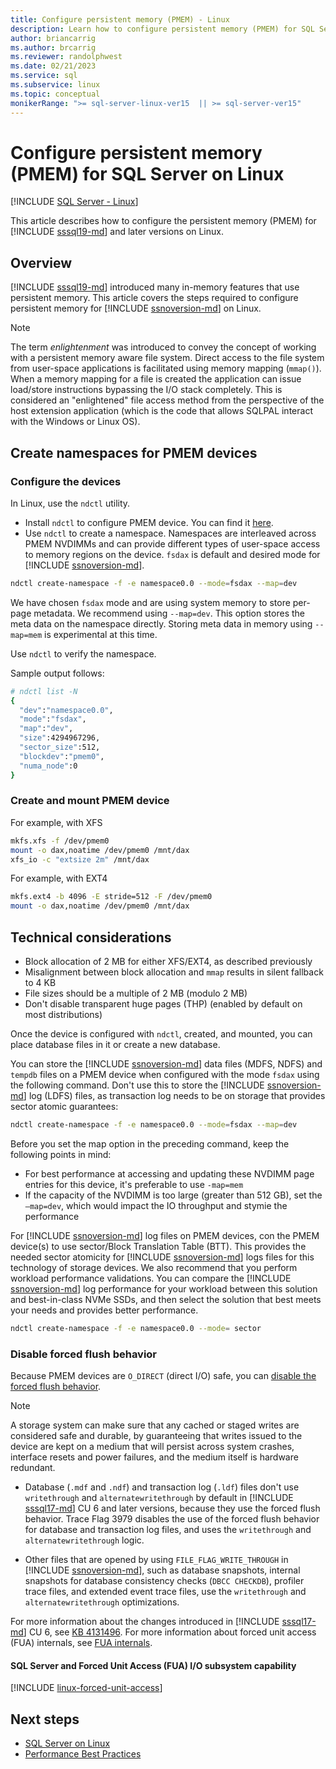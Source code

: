 ```yaml
---
title: Configure persistent memory (PMEM) - Linux
description: Learn how to configure persistent memory (PMEM) for SQL Server on Linux, and how to create namespaces for PMEM devices
author: briancarrig
ms.author: brcarrig
ms.reviewer: randolphwest
ms.date: 02/21/2023
ms.service: sql
ms.subservice: linux
ms.topic: conceptual
monikerRange: ">= sql-server-linux-ver15  || >= sql-server-ver15"
---
```


# Configure persistent memory (PMEM) for SQL Server on Linux

[!INCLUDE [SQL Server - Linux](../includes/applies-to-version/sql-linux.md)]

This article describes how to configure the persistent memory (PMEM) for [!INCLUDE [sssql19-md](../includes/sssql19-md.md)] and later versions on Linux.

## Overview

[!INCLUDE [sssql19-md](../includes/sssql19-md.md)] introduced many in-memory features that use persistent memory. This article covers the steps required to configure persistent memory for [!INCLUDE [ssnoversion-md](../includes/ssnoversion-md.md)] on Linux.

> [!NOTE]  
> The term _enlightenment_ was introduced to convey the concept of working with a persistent memory aware file system. Direct access to the file system from user-space applications is facilitated using memory mapping (`mmap()`). When a memory mapping for a file is created the application can issue load/store instructions bypassing the I/O stack completely. This is considered an "enlightened" file access method from the perspective of the host extension application (which is the code that allows SQLPAL interact with the Windows or Linux OS).

## Create namespaces for PMEM devices

### Configure the devices

In Linux, use the `ndctl` utility.

- Install `ndctl` to configure PMEM device. You can find it [here](https://docs.pmem.io/persistent-memory/getting-started-guide/installing-ndctl).
- Use `ndctl` to create a namespace. Namespaces are interleaved across PMEM NVDIMMs and can provide different types of user-space access to memory regions on the device. `fsdax` is default and desired mode for [!INCLUDE [ssnoversion-md](../includes/ssnoversion-md.md)].

```bash
ndctl create-namespace -f -e namespace0.0 --mode=fsdax --map=dev
```

We have chosen `fsdax` mode and are using system memory to store per-page metadata. We recommend using `--map=dev`. This option stores the meta data on the namespace directly. Storing meta data in memory using `--map=mem` is experimental at this time.

Use `ndctl` to verify the namespace.

Sample output follows:

```bash
# ndctl list -N
{
  "dev":"namespace0.0",
  "mode":"fsdax",
  "map":"dev",
  "size":4294967296,
  "sector_size":512,
  "blockdev":"pmem0",
  "numa_node":0
}
```

### Create and mount PMEM device

For example, with XFS

```bash
mkfs.xfs -f /dev/pmem0
mount -o dax,noatime /dev/pmem0 /mnt/dax
xfs_io -c "extsize 2m" /mnt/dax
```

For example, with EXT4

```bash
mkfs.ext4 -b 4096 -E stride=512 -F /dev/pmem0
mount -o dax,noatime /dev/pmem0 /mnt/dax
```

## Technical considerations

- Block allocation of 2 MB for either XFS/EXT4, as described previously
- Misalignment between block allocation and `mmap` results in silent fallback to 4 KB
- File sizes should be a multiple of 2 MB (modulo 2 MB)
- Don't disable transparent huge pages (THP) (enabled by default on most distributions)

Once the device is configured with `ndctl`, created, and mounted, you can place database files in it or create a new database.

You can store the [!INCLUDE [ssnoversion-md](../includes/ssnoversion-md.md)] data files (MDFS, NDFS) and `tempdb` files on a PMEM device when configured with the mode `fsdax` using the following command. Don't use this to store the [!INCLUDE [ssnoversion-md](../includes/ssnoversion-md.md)] log (LDFS) files, as transaction log needs to be on storage that provides sector atomic guarantees:

```bash
ndctl create-namespace -f -e namespace0.0 --mode=fsdax --map=dev
```

Before you set the map option in the preceding command, keep the following points in mind:

- For best performance at accessing and updating these NVDIMM page entries for this device, it's preferable to use `-map=mem`
- If the capacity of the NVDIMM is too large (greater than 512 GB), set the `–map=dev`, which would impact the IO throughput and stymie the performance

For [!INCLUDE [ssnoversion-md](../includes/ssnoversion-md.md)] log files on PMEM devices, con the PMEM device(s) to use sector/Block Translation Table (BTT). This provides the needed sector atomicity for [!INCLUDE [ssnoversion-md](../includes/ssnoversion-md.md)] logs files for this technology of storage devices. We also recommend that you perform workload performance validations. You can compare the [!INCLUDE [ssnoversion-md](../includes/ssnoversion-md.md)] log performance for your workload between this solution and best-in-class NVMe SSDs, and then select the solution that best meets your needs and provides better performance.

```bash
ndctl create-namespace -f -e namespace0.0 --mode= sector
```

### Disable forced flush behavior

Because PMEM devices are `O_DIRECT` (direct I/O) safe, you can [disable the forced flush behavior](#sql-server-and-forced-unit-access-fua-io-subsystem-capability).

> [!NOTE]  
> A storage system can make sure that any cached or staged writes are considered safe and durable, by guaranteeing that writes issued to the device are kept on a medium that will persist across system crashes, interface resets and power failures, and the medium itself is hardware redundant.

- Database (`.mdf` and `.ndf`) and transaction log (`.ldf`) files don't use `writethrough` and `alternatewritethrough` by default in [!INCLUDE [sssql17-md](../includes/sssql17-md.md)] CU 6 and later versions, because they use the forced flush behavior. Trace Flag 3979 disables the use of the forced flush behavior for database and transaction log files, and uses the `writethrough` and `alternatewritethrough` logic.

- Other files that are opened by using `FILE_FLAG_WRITE_THROUGH` in [!INCLUDE [ssnoversion-md](../includes/ssnoversion-md.md)], such as database snapshots, internal snapshots for database consistency checks (`DBCC CHECKDB`), profiler trace files, and extended event trace files, use the `writethrough` and `alternatewritethrough` optimizations.

For more information about the changes introduced in [!INCLUDE [sssql17-md](../includes/sssql17-md.md)] CU 6, see [KB 4131496](https://support.microsoft.com/help/4131496). For more information about forced unit access (FUA) internals, see [FUA internals](/archive/blogs/bobsql/sql-server-on-linux-forced-unit-access-fua-internals).

#### SQL Server and Forced Unit Access (FUA) I/O subsystem capability

[!INCLUDE [linux-forced-unit-access](includes/linux-forced-unit-access.md)]

## Next steps

- [SQL Server on Linux](sql-server-linux-overview.md)
- [Performance Best Practices](sql-server-linux-performance-best-practices.md)
